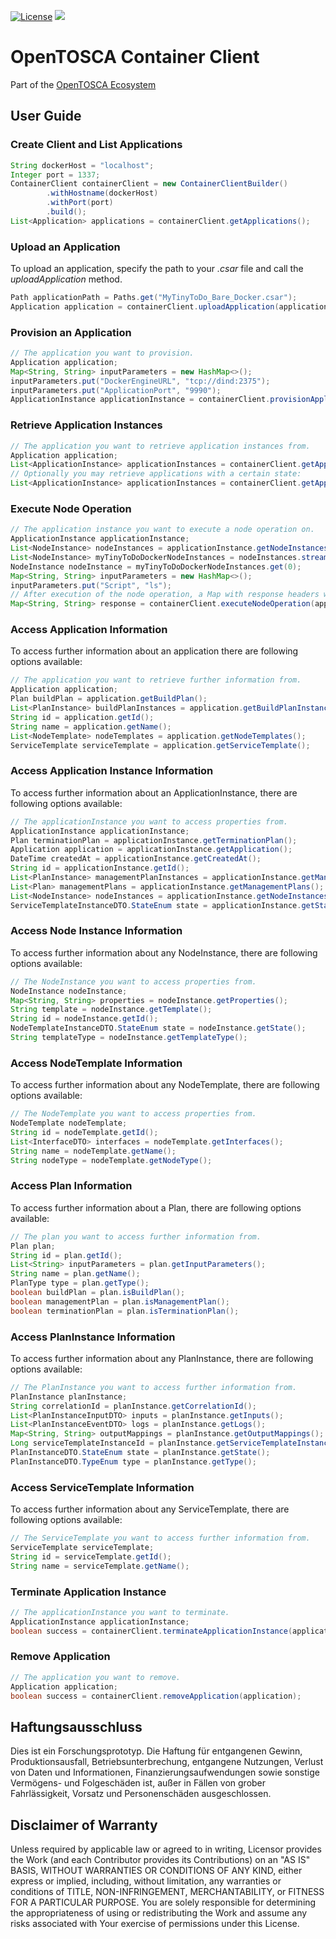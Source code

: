 
[![License](https://img.shields.io/badge/License-Apache%202.0-blue.svg)](https://opensource.org/licenses/Apache-2.0)
[![](https://jitpack.io/v/OpenTOSCA/container-client.svg)](https://jitpack.io/#OpenTOSCA/container-client)

# OpenTOSCA Container Client

Part of the [OpenTOSCA Ecosystem](http://www.opentosca.org)

## User Guide

### Create Client and List Applications
```java
String dockerHost = "localhost";
Integer port = 1337;
ContainerClient containerClient = new ContainerClientBuilder()
        .withHostname(dockerHost)
        .withPort(port)
        .build();
List<Application> applications = containerClient.getApplications();
```

### Upload an Application
To upload an application, specify the path to your *.csar* file and call the *uploadApplication* method.

```java
Path applicationPath = Paths.get("MyTinyToDo_Bare_Docker.csar");
Application application = containerClient.uploadApplication(applicationPath);
```

### Provision an Application

```java
// The application you want to provision.
Application application;
Map<String, String> inputParameters = new HashMap<>();
inputParameters.put("DockerEngineURL", "tcp://dind:2375");
inputParameters.put("ApplicationPort", "9990");
ApplicationInstance applicationInstance = containerClient.provisionApplication(application, inputParameters);
```

### Retrieve Application Instances

```java
// The application you want to retrieve application instances from.
Application application;
List<ApplicationInstance> applicationInstances = containerClient.getApplicationInstances(application);
// Optionally you may retrieve applications with a certain state:
List<ApplicationInstance> applicationInstances = containerClient.getApplicationInstances(application, ServiceTemplateInstanceDTO.StateEnum.CREATED);
```

### Execute Node Operation

```java
// The application instance you want to execute a node operation on.
ApplicationInstance applicationInstance;
List<NodeInstance> nodeInstances = applicationInstance.getNodeInstances();
List<NodeInstance> myTinyToDoDockerNodeInstances = nodeInstances.stream().filter(x -> (x.getTemplate().equals("MyTinyToDoDockerContainer"))).collect(Collectors.toList());
NodeInstance nodeInstance = myTinyToDoDockerNodeInstances.get(0);
Map<String, String> inputParameters = new HashMap<>();
inputParameters.put("Script", "ls");
// After execution of the node operation, a Map with response headers will be returned.
Map<String, String> response = containerClient.executeNodeOperation(applicationInstance, nodeInstance, "ContainerManagementInterface", "runScript", inputParameters);
```

### Access Application Information
To access further information about an application there are following options available:

```java
// The application you want to retrieve further information from.
Application application;
Plan buildPlan = application.getBuildPlan();
List<PlanInstance> buildPlanInstances = application.getBuildPlanInstances();
String id = application.getId();
String name = application.getName();
List<NodeTemplate> nodeTemplates = application.getNodeTemplates();
ServiceTemplate serviceTemplate = application.getServiceTemplate();
```

### Access Application Instance Information
To access further information about an ApplicationInstance, there are following options available:

```java
// The applicationInstance you want to access properties from.
ApplicationInstance applicationInstance;
Plan terminationPlan = applicationInstance.getTerminationPlan();
Application application = applicationInstance.getApplication();
DateTime createdAt = applicationInstance.getCreatedAt();
String id = applicationInstance.getId();
List<PlanInstance> managementPlanInstances = applicationInstance.getManagementPlanInstances();
List<Plan> managementPlans = applicationInstance.getManagementPlans();
List<NodeInstance> nodeInstances = applicationInstance.getNodeInstances();
ServiceTemplateInstanceDTO.StateEnum state = applicationInstance.getState();
```

### Access Node Instance Information
To access further information about any NodeInstance, there are following options available:

```java
// The NodeInstance you want to access properties from.
NodeInstance nodeInstance;
Map<String, String> properties = nodeInstance.getProperties();
String template = nodeInstance.getTemplate();
String id = nodeInstance.getId();
NodeTemplateInstanceDTO.StateEnum state = nodeInstance.getState();
String templateType = nodeInstance.getTemplateType();
```

### Access NodeTemplate Information
To access further information about any NodeTemplate, there are following options available:

```java
// The NodeTemplate you want to access properties from.
NodeTemplate nodeTemplate;
String id = nodeTemplate.getId();
List<InterfaceDTO> interfaces = nodeTemplate.getInterfaces();
String name = nodeTemplate.getName();
String nodeType = nodeTemplate.getNodeType();
```


### Access Plan Information
To access further information about a Plan, there are following options available:

```java
// The plan you want to access further information from.
Plan plan;
String id = plan.getId();
List<String> inputParameters = plan.getInputParameters();
String name = plan.getName();
PlanType type = plan.getType();
boolean buildPlan = plan.isBuildPlan();
boolean managementPlan = plan.isManagementPlan();
boolean terminationPlan = plan.isTerminationPlan();
```

### Access PlanInstance Information

To access further information about any PlanInstance, there are following options available:
```java
// The PlanInstance you want to access further information from.
PlanInstance planInstance;
String correlationId = planInstance.getCorrelationId();
List<PlanInstanceInputDTO> inputs = planInstance.getInputs();
List<PlanInstanceEventDTO> logs = planInstance.getLogs();
Map<String, String> outputMappings = planInstance.getOutputMappings();
Long serviceTemplateInstanceId = planInstance.getServiceTemplateInstanceId();
PlanInstanceDTO.StateEnum state = planInstance.getState();
PlanInstanceDTO.TypeEnum type = planInstance.getType();
```


### Access ServiceTemplate Information
To access further information about any ServiceTemplate, there are following options available:

```java
// The ServiceTemplate you want to access further information from.
ServiceTemplate serviceTemplate;
String id = serviceTemplate.getId();
String name = serviceTemplate.getName();
```

### Terminate Application Instance
```java
// The applicationInstance you want to terminate.
ApplicationInstance applicationInstance;
boolean success = containerClient.terminateApplicationInstance(applicationInstance);
```

### Remove Application

```java
// The application you want to remove.
Application application;
boolean success = containerClient.removeApplication(application);
```

## Haftungsausschluss

Dies ist ein Forschungsprototyp.
Die Haftung für entgangenen Gewinn, Produktionsausfall, Betriebsunterbrechung, entgangene Nutzungen, Verlust von Daten und Informationen, Finanzierungsaufwendungen sowie sonstige Vermögens- und Folgeschäden ist, außer in Fällen von grober Fahrlässigkeit, Vorsatz und Personenschäden ausgeschlossen.

## Disclaimer of Warranty

Unless required by applicable law or agreed to in writing, Licensor provides the Work (and each Contributor provides its Contributions) on an "AS IS" BASIS, WITHOUT WARRANTIES OR CONDITIONS OF ANY KIND, either express or implied, including, without limitation, any warranties or conditions of TITLE, NON-INFRINGEMENT, MERCHANTABILITY, or FITNESS FOR A PARTICULAR PURPOSE.
You are solely responsible for determining the appropriateness of using or redistributing the Work and assume any risks associated with Your exercise of permissions under this License.